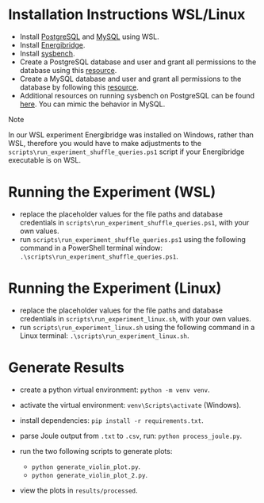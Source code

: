 # Installation Instructions WSL/Linux

- Install [PostgreSQL](https://www.postgresql.org/) and [MySQL](https://www.mysql.com/) using WSL.
- Install [Energibridge](https://github.com/tdurieux/EnergiBridge).
- Install [sysbench](https://github.com/akopytov/sysbench).
- Create a PostgreSQL database and user and grant all permissions to the database using this [resource](https://harshityadav95.medium.com/postgresql-in-windows-subsystem-for-linux-wsl-6dc751ac1ff3).
- Create a MySQL database and user and grant all permissions to the database by following this [resource](https://pen-y-fan.github.io/2021/08/08/How-to-install-MySQL-on-WSL-2-Ubuntu/).
- Additional resources on running sysbench on PostgreSQL can be found [here](https://severalnines.com/blog/how-benchmark-postgresql-performance-using-sysbench/). You can mimic the behavior in MySQL.

> [!NOTE]  
> In our WSL experiment Energibridge was installed on Windows, rather than WSL, therefore you would have to make adjustments to the `scripts\run_experiment_shuffle_queries.ps1` script if your Energibridge executable is on WSL.

# Running the Experiment (WSL)

- replace the placeholder values for the file paths and database credentials in  `scripts\run_experiment_shuffle_queries.ps1`, with your own values.
- run `scripts\run_experiment_shuffle_queries.ps1` using the following command in a PowerShell terminal window:
`.\scripts\run_experiment_shuffle_queries.ps1`.

# Running the Experiment (Linux)
- replace the placeholder values for the file paths and database credentials in  `scripts\run_experiment_linux.sh`, with your own values.
- run `scripts\run_experiment_linux.sh` using the following command in a Linux terminal:
`.\scripts\run_experiment_linux.sh`.

# Generate Results

- create a python virtual environment: ```python -m venv venv```.
- activate the virtual environment: ```venv\Scripts\activate``` (Windows).
- install dependencies: ```pip install -r requirements.txt```.
- parse Joule output from `.txt` to `.csv`, run: ```python process_joule.py```.
- run the two following scripts to generate plots: 
    
    - ```python generate_violin_plot.py```.
    - ```python generate_violin_plot_2.py```.
 - view the plots in `results/processed`.
